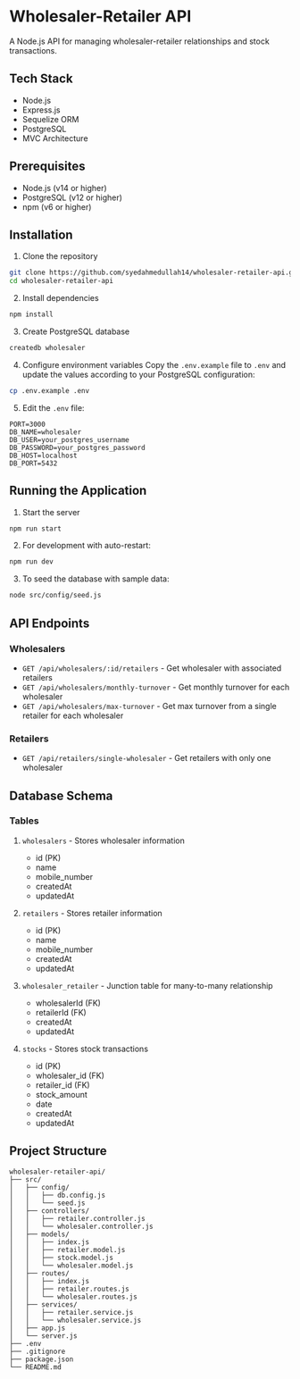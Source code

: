 # Wholesaler-Retailer API

A Node.js API for managing wholesaler-retailer relationships and stock transactions.

## Tech Stack

- Node.js
- Express.js
- Sequelize ORM
- PostgreSQL
- MVC Architecture

## Prerequisites

- Node.js (v14 or higher)
- PostgreSQL (v12 or higher)
- npm (v6 or higher)

## Installation

1. Clone the repository
```bash
git clone https://github.com/syedahmedullah14/wholesaler-retailer-api.git
cd wholesaler-retailer-api
```

2. Install dependencies
```bash
npm install
```

3. Create PostgreSQL database
```bash
createdb wholesaler
```

4. Configure environment variables
Copy the `.env.example` file to `.env` and update the values according to your PostgreSQL configuration:
```bash
cp .env.example .env
```

5. Edit the `.env` file:
```
PORT=3000
DB_NAME=wholesaler
DB_USER=your_postgres_username
DB_PASSWORD=your_postgres_password
DB_HOST=localhost
DB_PORT=5432
```

## Running the Application

1. Start the server
```bash
npm run start
```

2. For development with auto-restart:
```bash
npm run dev
```

3. To seed the database with sample data:
```bash
node src/config/seed.js
```

## API Endpoints

### Wholesalers
- `GET /api/wholesalers/:id/retailers` - Get wholesaler with associated retailers
- `GET /api/wholesalers/monthly-turnover` - Get monthly turnover for each wholesaler
- `GET /api/wholesalers/max-turnover` - Get max turnover from a single retailer for each wholesaler

### Retailers
- `GET /api/retailers/single-wholesaler` - Get retailers with only one wholesaler

## Database Schema

### Tables
1. `wholesalers` - Stores wholesaler information
   - id (PK)
   - name
   - mobile_number
   - createdAt
   - updatedAt

2. `retailers` - Stores retailer information
   - id (PK)
   - name
   - mobile_number
   - createdAt
   - updatedAt

3. `wholesaler_retailer` - Junction table for many-to-many relationship
   - wholesalerId (FK)
   - retailerId (FK)
   - createdAt
   - updatedAt

4. `stocks` - Stores stock transactions
   - id (PK)
   - wholesaler_id (FK)
   - retailer_id (FK)
   - stock_amount
   - date
   - createdAt
   - updatedAt

## Project Structure

```
wholesaler-retailer-api/
├── src/
│   ├── config/
│   │   ├── db.config.js
│   │   └── seed.js
│   ├── controllers/
│   │   ├── retailer.controller.js
│   │   └── wholesaler.controller.js
│   ├── models/
│   │   ├── index.js
│   │   ├── retailer.model.js
│   │   ├── stock.model.js
│   │   └── wholesaler.model.js
│   ├── routes/
│   │   ├── index.js
│   │   ├── retailer.routes.js
│   │   └── wholesaler.routes.js
│   ├── services/
│   │   ├── retailer.service.js
│   │   └── wholesaler.service.js
│   ├── app.js
│   └── server.js
├── .env
├── .gitignore
├── package.json
└── README.md
```
